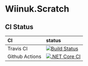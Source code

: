# Wiinuk.Scratch

## CI Status
| CI | status |
|:---|:---
| Travis CI | [![Build Status](https://travis-ci.com/wiinuk/Wiinuk.Scratch.svg?branch=master)](https://travis-ci.com/wiinuk/Wiinuk.Scratch) |
| Github Actions | [![.NET Core CI](https://github.com/wiinuk/Wiinuk.Scratch/workflows/.NET%20Core/badge.svg ".NET Core")](https://github.com/wiinuk/Wiinuk.Scratch/actions?query=workflow%3A%22.NET+Core%22) |
